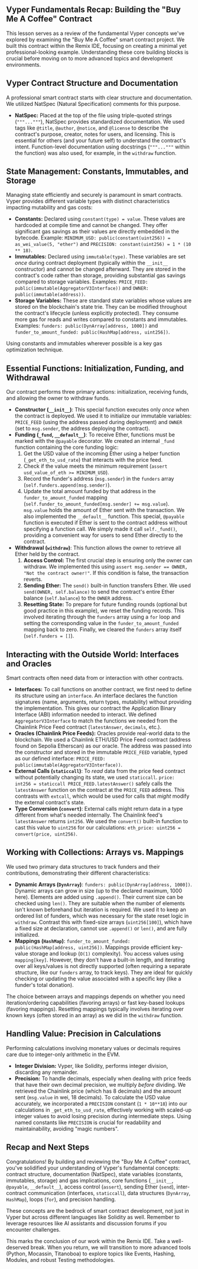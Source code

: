 ## Vyper Fundamentals Recap: Building the "Buy Me A Coffee" Contract

This lesson serves as a review of the fundamental Vyper concepts we've explored by examining the "Buy Me A Coffee" smart contract project. We built this contract within the Remix IDE, focusing on creating a minimal yet professional-looking example. Understanding these core building blocks is crucial before moving on to more advanced topics and development environments.

## Vyper Contract Structure and Documentation

A professional smart contract starts with clear structure and documentation. We utilized NatSpec (Natural Specification) comments for this purpose.

*   **NatSpec:** Placed at the top of the file using triple-quoted strings (`"""..."""`), NatSpec provides standardized documentation. We used tags like `@title`, `@author`, `@notice`, and `@license` to describe the contract's purpose, creator, notes for users, and licensing. This is essential for others (and your future self) to understand the contract's intent. Function-level documentation using docstrings (`"""..."""` within the function) was also used, for example, in the `withdraw` function.

## State Management: Constants, Immutables, and Storage

Managing state efficiently and securely is paramount in smart contracts. Vyper provides different variable types with distinct characteristics impacting mutability and gas costs:

*   **Constants:** Declared using `constant(type) = value`. These values are hardcoded at compile time and cannot be changed. They offer significant gas savings as their values are directly embedded in the bytecode. Example: `MINIMUM_USD: public(constant(uint256)) = as_wei_value(5, "ether")` and `PRECISION: constant(uint256) = 1 * (10 ** 18)`.
*   **Immutables:** Declared using `immutable(type)`. These variables are set *once* during contract deployment (typically within the `__init__` constructor) and cannot be changed afterward. They are stored in the contract's code rather than storage, providing substantial gas savings compared to storage variables. Examples: `PRICE_FEED: public(immutable(AggregatorV3Interface))` and `OWNER: public(immutable(address))`.
*   **Storage Variables:** These are standard state variables whose values are stored on the blockchain's state trie. They can be modified throughout the contract's lifecycle (unless explicitly protected). They consume more gas for reads and writes compared to constants and immutables. Examples: `funders: public(DynArray[address, 1000])` and `funder_to_amount_funded: public(HashMap[address, uint256])`.

Using constants and immutables wherever possible is a key gas optimization technique.

## Essential Functions: Initialization, Funding, and Withdrawal

Our contract performs three primary actions: initialization, receiving funds, and allowing the owner to withdraw funds.

*   **Constructor (`__init__`)**: This special function executes only *once* when the contract is deployed. We used it to initialize our immutable variables: `PRICE_FEED` (using the address passed during deployment) and `OWNER` (set to `msg.sender`, the address deploying the contract).
*   **Funding (`_fund`, `__default__`)**: To receive Ether, functions must be marked with the `@payable` decorator. We created an internal `_fund` function containing the core funding logic:
    1.  Get the USD value of the incoming Ether using a helper function (`_get_eth_to_usd_rate`) that interacts with the price feed.
    2.  Check if the value meets the minimum requirement (`assert usd_value_of_eth >= MINIMUM_USD`).
    3.  Record the funder's address (`msg.sender`) in the `funders` array (`self.funders.append(msg.sender)`).
    4.  Update the total amount funded by that address in the `funder_to_amount_funded` mapping (`self.funder_to_amount_funded[msg.sender] += msg.value`). `msg.value` holds the amount of Ether sent with the transaction.
    We also implemented the `__default__` function. This special, `@payable` function is executed if Ether is sent to the contract address without specifying a function call. We simply made it call `self._fund()`, providing a convenient way for users to send Ether directly to the contract.
*   **Withdrawal (`withdraw`)**: This function allows the owner to retrieve all Ether held by the contract.
    1.  **Access Control:** The first crucial step is ensuring only the owner can withdraw. We implemented this using `assert msg.sender == OWNER, "Not the contract owner!"`. If this condition is false, the transaction reverts.
    2.  **Sending Ether:** The `send()` built-in function transfers Ether. We used `send(OWNER, self.balance)` to send the contract's entire Ether balance (`self.balance`) to the `OWNER` address.
    3.  **Resetting State:** To prepare for future funding rounds (optional but good practice in this example), we reset the funding records. This involved iterating through the `funders` array using a `for` loop and setting the corresponding value in the `funder_to_amount_funded` mapping back to zero. Finally, we cleared the `funders` array itself (`self.funders = []`).

## Interacting with the Outside World: Interfaces and Oracles

Smart contracts often need data from or interaction with other contracts.

*   **Interfaces:** To call functions on another contract, we first need to define its structure using an `interface`. An interface declares the function signatures (name, arguments, return types, mutability) without providing the implementation. This gives our contract the Application Binary Interface (ABI) information needed to interact. We defined `AggregatorV3Interface` to match the functions we needed from the Chainlink Price Feed contract (`latestAnswer`, `decimals`, etc.).
*   **Oracles (Chainlink Price Feeds):** Oracles provide real-world data to the blockchain. We used a Chainlink ETH/USD Price Feed contract (address found on Sepolia Etherscan) as our oracle. The address was passed into the constructor and stored in the immutable `PRICE_FEED` variable, typed as our defined interface: `PRICE_FEED: public(immutable(AggregatorV3Interface))`.
*   **External Calls (`staticcall`)**: To *read* data from the price feed contract without potentially changing its state, we used `staticcall`. `price: int256 = staticcall PRICE_FEED.latestAnswer()` safely calls the `latestAnswer` function on the contract at the `PRICE_FEED` address. This contrasts with `extcall`, which would be used for calls that *might* modify the external contract's state.
*   **Type Conversion (`convert`)**: External calls might return data in a type different from what's needed internally. The Chainlink feed's `latestAnswer` returns `int256`. We used the `convert()` built-in function to cast this value to `uint256` for our calculations: `eth_price: uint256 = convert(price, uint256)`.

## Working with Collections: Arrays vs. Mappings

We used two primary data structures to track funders and their contributions, demonstrating their different characteristics:

*   **Dynamic Arrays (`DynArray`)**: `funders: public(DynArray[address, 1000])`. Dynamic arrays can grow in size (up to the declared maximum, 1000 here). Elements are added using `.append()`. Their current size can be checked using `len()`. They are suitable when the number of elements isn't known beforehand but iteration is required. We used it to keep an ordered list of funders, which was necessary for the state reset logic in `withdraw`. Contrast this with fixed-size arrays (`uint256[100]`), which have a fixed size at declaration, cannot use `.append()` or `len()`, and are fully initialized.
*   **Mappings (`HashMap`)**: `funder_to_amount_funded: public(HashMap[address, uint256])`. Mappings provide efficient key-value storage and lookup (`O(1)` complexity). You access values using `mapping[key]`. However, they don't have a built-in length, and iterating over all keys/values is not directly supported (often requiring a separate structure, like our `funders` array, to track keys). They are ideal for quickly checking or updating the value associated with a specific key (like a funder's total donation).

The choice between arrays and mappings depends on whether you need iteration/ordering capabilities (favoring arrays) or fast key-based lookups (favoring mappings). Resetting mappings typically involves iterating over known keys (often stored in an array) as we did in the `withdraw` function.

## Handling Value: Precision in Calculations

Performing calculations involving monetary values or decimals requires care due to integer-only arithmetic in the EVM.

*   **Integer Division:** Vyper, like Solidity, performs integer division, discarding any remainder.
*   **Precision:** To handle decimals, especially when dealing with price feeds that have their own decimal precision, we multiply *before* dividing. We retrieved the Chainlink price (which has 8 decimals) and the amount sent (`msg.value` in wei, 18 decimals). To calculate the USD value accurately, we incorporated a `PRECISION` constant (`1 * 10**18`) into our calculations in `_get_eth_to_usd_rate`, effectively working with scaled-up integer values to avoid losing precision during intermediate steps. Using named constants like `PRECISION` is crucial for readability and maintainability, avoiding "magic numbers".

## Recap and Next Steps

Congratulations! By building and reviewing the "Buy Me A Coffee" contract, you've solidified your understanding of Vyper's fundamental concepts: contract structure, documentation (NatSpec), state variables (constants, immutables, storage) and gas implications, core functions (`__init__`, `@payable`, `__default__`), access control (`assert`), sending Ether (`send`), inter-contract communication (interfaces, `staticcall`), data structures (`DynArray`, `HashMap`), loops (`for`), and precision handling.

These concepts are the bedrock of smart contract development, not just in Vyper but across different languages like Solidity as well. Remember to leverage resources like AI assistants and discussion forums if you encounter challenges.

This marks the conclusion of our work within the Remix IDE. Take a well-deserved break. When you return, we will transition to more advanced tools (Python, Mocassin, Titanoboa) to explore topics like Events, Hashing, Modules, and robust Testing methodologies.